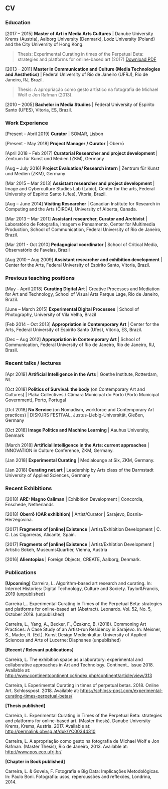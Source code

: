 ## CV 

### **Education**
[2017 – 2015] **Master of Art in Media Arts Cultures** | Danube University Krems (Austria), Aalborg University (Denmark), Lodz University (Poland) and the City University of Hong Kong. 
> Thesis: Experimental Curating in times of the Perpetual Beta: strategies and platforms for online-based art (2017) [Download PDF](http://permalink.obvsg.at/duk/YC00344310) 

[2013 – 2011] **Master in Communication and Culture (Media Technologies and Aesthetics)** | Federal University of Rio de Janeiro (UFRJ), Rio de Janeiro, RJ, Brazil. 
> Thesis: A apropriação como gesto artístico na fotografia de Michael Wolf e Jon Rafman (2013). 

[2010 – 2005] **Bachelor in Media Studies** | Federal University of Espirito Santo (UFES), Vitoria, ES, Brazil. 


### **Work Experience** 

[Present - Abril 2019] **Curator** | SOMAR, Lisbon

[Present - May 2018] **Project Manager / Curator** | Oberrō  

[April 2018 – Feb 2017] **Curatorial Researcher and project development** | Zentrum für Kunst und Medien (ZKM), Germany

[Aug – July 2016] **Project Evaluation/ Research intern** | Zentrum für Kunst und Medien (ZKM), Germany

[Mar 2015 – Mar 2013] **Assistant researcher and project development** | Image and Cyberculture Studies Lab (Labic), Center for the arts, Federal University of Espirito Santo (Ufes), Vitoria, Brazil. 

[Aug – June 2014] **Visiting Researcher** | Canadian Institute for Research in Computing and the Arts (CIRCA), University of Alberta, Canada. 

[Mar 2013 – Mar 2011] **Assistant researcher, Curator and Archivist** | Laboratório de Fotografia, Imagem e Pensamento, Center for Multimedia Production, School of Communication, Federal University of Rio de Janeiro, Brazil.  

[Mar 2011 - Oct 2010] **Pedagogical coordinator** | School of Critical Media, Observatório de Favelas, Brazil

[Aug 2010 –  Aug 2009] **Assistant researcher and exhibition development** | Center for the Arts, Federal University of Espirito Santo, Vitoria, Brazil. 


### **Previous teaching positions** 

[May - April 2018] **Curating Digital Art** | Creative Processes and Mediation for Art and Technology, School of Visual Arts Parque Lage, Rio de Janeiro, Brazil.

[June – March 2015] **Experimental Digital Processes** | School of Photography, University of Vila Velha, Brazil

[Feb 2014 – Oct 2013] **Appropriation in Contemporary Art** | Center for the Arts, Federal University of Espirito Santo (Ufes), Vitoria, ES, Brazil. 

[Dec – Aug 2012] **Appropriation in Contemporary Art** | School of Communication, Federal University of Rio de Janeiro, Rio de Janeiro, RJ, Brasil.


### **Recent talks / lectures**

[Apr 2019] **Artificial Intelligence in the Arts** | Goethe Institute, Rotterdam, NL 

[Oct 2018] **Politics of Survival: the body** (on Contemporary Art and Cultures) | Plaka Collectives / Câmara Municipal do Porto (Porto Municipal Government), Porto, Portugal 

[Oct 2018] **No Service** (on Nomadism, workforce and Contemporary Art practices) | DISKURS FESTIVAL, Justus-Liebig-Universität, Gießen, Germany 

[Oct 2018] **Image Politics and Machine Learning** | Aauhus University, Denmark 

[March 2018] **Artificial Intelligence in the Arts: current approaches** | INNOVATION in Culture Conference, ZKM, Germany. 

[Jan 2018] **Experimental Curating** | Medialounge at Six, ZKM, Germany. 

[Jan 2018] **Curating net.art** | Leadership by Arts class of the Darmstadt University of Applied Sciences,  Germany


### **Recent Exhibitions**

[2018] **ARE: Magno Caliman** | Exhibition Development | Concordia, Enschede, Netherlands

[2018] **Oberrō (OAR exhibition)** | Artist/Curator | Sarajevo, Bosnia-Herzegovina.

[2017] **Fragments of [online] Existence** | Artist/Exhibition Development |  C. C. Las Cigarreras, Alicante, Spain. 

[2017] **Fragments of [online] Existence** | Artist/Exhibtion Development | Artistic Bokeh, MuseumsQuartier, Vienna, Austria

[2016] **Alientopias** | Foreign Objects, CREATE, Aalborg, Denmark.


### **Publications**

**[Upcoming]**
Carreira, L. Algorithm-based art research and curating. In: Internet Histories: Digital Technology, Culture and Society. Taylor&Francis, 2019 (unpublished)

Carreira L.. Experimental Curating in Times of the Perpetual Beta: strategies and platforms for online-based art (Abstract). Leonardo. Vol. 52, No. 5, October 2019. (unpublished)

Carreira, L., Yang, A., Becker, F., Özakınc, B. (2018). Commoning Art Practices: A Case Study of an Artist-run Residency in Sarajevo. In: Meisner, S., Mader, R. (Ed.). Kunst Design Medienkultur. University of Applied Sciences and Arts of Lucerne: Diaphanes (unpublished)

**[Recent / Relevant publications]**

Carreira, L. The exhibition space as a laboratory: experimental and collaborative approaches in Art and Technology. Continent.. Issue 2018. Available at: http://www.continentcontinent.cc/index.php/continent/article/view/313

Carreira, L Experimental Curating in times of perpetual betas. 2018. Online Art. Schlosspost. 2018. Available at: https://schloss-post.com/experimental-curating-times-perpetual-betas/

**[Thesis published]**

Carreira, L. Experimental Curating in Times of the Perpetual Beta: strategies and platforms for online-based art. (Master thesis). Danube University Krems, Krems, Austria. 2017. Available at: http://permalink.obvsg.at/duk/YC00344310 

Carreira, L. A apropriação como gesto na fotografia de Michael Wolf e Jon Rafman. (Master Thesis), Rio de Janeiro, 2013. Available at: http://www.pos.eco.ufrj.br/

**[Chapter in Book published]**

Carreira, L. & Goveia, F. Fotografia e Big Data: Implicações Metodológicas. In:  Paulo Boni. Fotografia: usos, repercussões and reflexões, Londrina, 2014.
